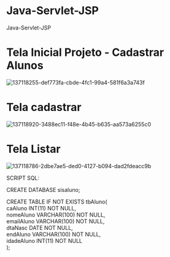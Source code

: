 # Java-Servlet-JSP
Java-Servlet-JSP

<h1>Tela Inicial Projeto - Cadastrar Alunos</h1>

![137118255-def773fa-cbde-4fc1-99a4-581f6a3a743f](https://user-images.githubusercontent.com/69328711/137130830-d2b108f4-ba24-4b50-aaf3-25605a33ded1.png)

<h1>Tela cadastrar</h1>

![137118920-3488ec11-f48e-4b45-b635-aa573a6255c0](https://user-images.githubusercontent.com/69328711/137130835-ee37ba48-be9a-417a-9930-96ae180c6b6f.png)

<h1>Tela Listar</h1>

![137118786-2dbe7ae5-ded0-4127-b094-dad2fdeacc9b](https://user-images.githubusercontent.com/69328711/137130837-44291e3a-e6de-465f-90b6-c30e50d15c6f.png)




SCRIPT SQL:

CREATE DATABASE sisaluno;

CREATE TABLE IF NOT EXISTS  tbAluno( <br>
	caAluno 		INT(11) 		NOT NULL,<br>
	nomeAluno	VARCHAR(100) 	NOT NULL,		<br>
	emailAluno	VARCHAR(100) 	NOT NULL,		<br>
	dtaNasc		DATE 		NOT NULL,		<br>
	endAluno		VARCHAR(100) 	NOT NULL,	<br>
	idadeAluno	INT(11) 		NOT NULL	<br>
);







